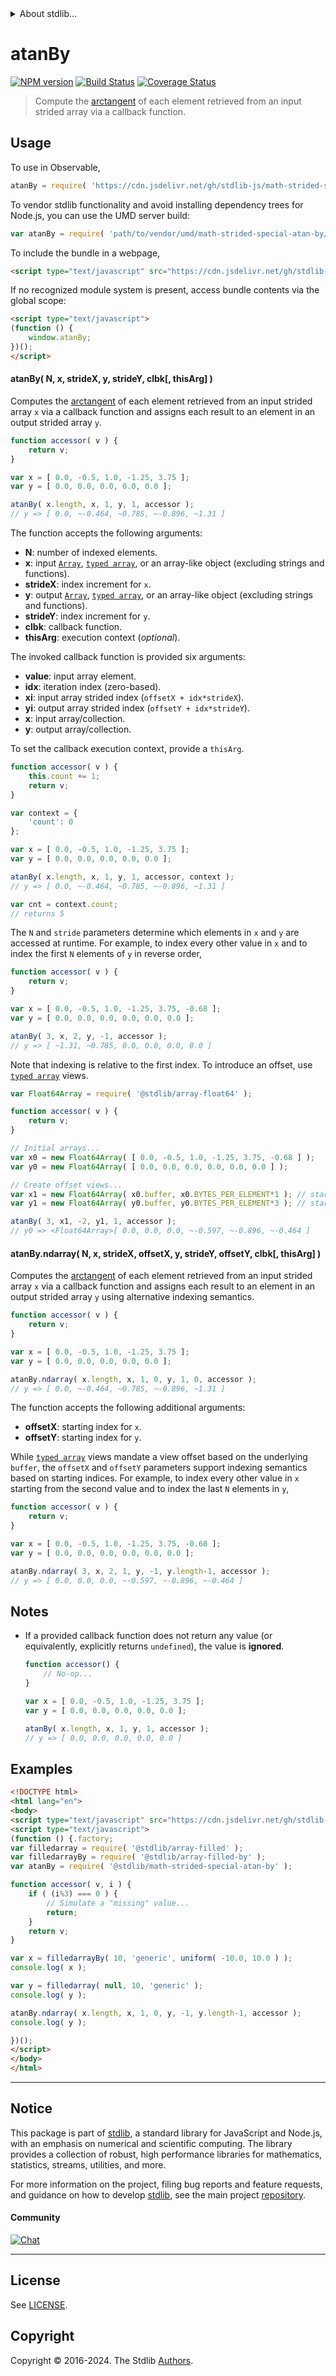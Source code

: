 <!--

@license Apache-2.0

Copyright (c) 2021 The Stdlib Authors.

Licensed under the Apache License, Version 2.0 (the "License");
you may not use this file except in compliance with the License.
You may obtain a copy of the License at

   http://www.apache.org/licenses/LICENSE-2.0

Unless required by applicable law or agreed to in writing, software
distributed under the License is distributed on an "AS IS" BASIS,
WITHOUT WARRANTIES OR CONDITIONS OF ANY KIND, either express or implied.
See the License for the specific language governing permissions and
limitations under the License.

-->

<!-- lint disable maximum-heading-length -->


<details>
  <summary>
    About stdlib...
  </summary>
  <p>We believe in a future in which the web is a preferred environment for numerical computation. To help realize this future, we've built stdlib. stdlib is a standard library, with an emphasis on numerical and scientific computation, written in JavaScript (and C) for execution in browsers and in Node.js.</p>
  <p>The library is fully decomposable, being architected in such a way that you can swap out and mix and match APIs and functionality to cater to your exact preferences and use cases.</p>
  <p>When you use stdlib, you can be absolutely certain that you are using the most thorough, rigorous, well-written, studied, documented, tested, measured, and high-quality code out there.</p>
  <p>To join us in bringing numerical computing to the web, get started by checking us out on <a href="https://github.com/stdlib-js/stdlib">GitHub</a>, and please consider <a href="https://opencollective.com/stdlib">financially supporting stdlib</a>. We greatly appreciate your continued support!</p>
</details>

# atanBy

[![NPM version][npm-image]][npm-url] [![Build Status][test-image]][test-url] [![Coverage Status][coverage-image]][coverage-url] <!-- [![dependencies][dependencies-image]][dependencies-url] -->

> Compute the [arctangent][@stdlib/math/base/special/atan] of each element retrieved from an input strided array via a callback function.

<section class="intro">

</section>

<!-- /.intro -->



<section class="usage">

## Usage

To use in Observable,

```javascript
atanBy = require( 'https://cdn.jsdelivr.net/gh/stdlib-js/math-strided-special-atan-by@v0.2.2-umd/browser.js' )
```

To vendor stdlib functionality and avoid installing dependency trees for Node.js, you can use the UMD server build:

```javascript
var atanBy = require( 'path/to/vendor/umd/math-strided-special-atan-by/index.js' )
```

To include the bundle in a webpage,

```html
<script type="text/javascript" src="https://cdn.jsdelivr.net/gh/stdlib-js/math-strided-special-atan-by@v0.2.2-umd/browser.js"></script>
```

If no recognized module system is present, access bundle contents via the global scope:

```html
<script type="text/javascript">
(function () {
    window.atanBy;
})();
</script>
```

#### atanBy( N, x, strideX, y, strideY, clbk\[, thisArg] )

Computes the [arctangent][@stdlib/math/base/special/atan] of each element retrieved from an input strided array `x` via a callback function and assigns each result to an element in an output strided array `y`.

```javascript
function accessor( v ) {
    return v;
}

var x = [ 0.0, -0.5, 1.0, -1.25, 3.75 ];
var y = [ 0.0, 0.0, 0.0, 0.0, 0.0 ];

atanBy( x.length, x, 1, y, 1, accessor );
// y => [ 0.0, ~-0.464, ~0.785, ~-0.896, ~1.31 ]
```

The function accepts the following arguments:

-   **N**: number of indexed elements.
-   **x**: input [`Array`][mdn-array], [`typed array`][mdn-typed-array], or an array-like object (excluding strings and functions).
-   **strideX**: index increment for `x`.
-   **y**: output [`Array`][mdn-array], [`typed array`][mdn-typed-array], or an array-like object (excluding strings and functions).
-   **strideY**: index increment for `y`.
-   **clbk**: callback function.
-   **thisArg**: execution context (_optional_).

The invoked callback function is provided six arguments:

-   **value**: input array element.
-   **idx**: iteration index (zero-based).
-   **xi**: input array strided index (`offsetX + idx*strideX`).
-   **yi**: output array strided index (`offsetY + idx*strideY`).
-   **x**: input array/collection.
-   **y**: output array/collection.

To set the callback execution context, provide a `thisArg`.

```javascript
function accessor( v ) {
    this.count += 1;
    return v;
}

var context = {
    'count': 0
};

var x = [ 0.0, -0.5, 1.0, -1.25, 3.75 ];
var y = [ 0.0, 0.0, 0.0, 0.0, 0.0 ];

atanBy( x.length, x, 1, y, 1, accessor, context );
// y => [ 0.0, ~-0.464, ~0.785, ~-0.896, ~1.31 ]

var cnt = context.count;
// returns 5
```

The `N` and `stride` parameters determine which elements in `x` and `y` are accessed at runtime. For example, to index every other value in `x` and to index the first `N` elements of `y` in reverse order,

```javascript
function accessor( v ) {
    return v;
}

var x = [ 0.0, -0.5, 1.0, -1.25, 3.75, -0.68 ];
var y = [ 0.0, 0.0, 0.0, 0.0, 0.0, 0.0 ];

atanBy( 3, x, 2, y, -1, accessor );
// y => [ ~1.31, ~0.785, 0.0, 0.0, 0.0, 0.0 ]
```

Note that indexing is relative to the first index. To introduce an offset, use [`typed array`][mdn-typed-array] views.

```javascript
var Float64Array = require( '@stdlib/array-float64' );

function accessor( v ) {
    return v;
}

// Initial arrays...
var x0 = new Float64Array( [ 0.0, -0.5, 1.0, -1.25, 3.75, -0.68 ] );
var y0 = new Float64Array( [ 0.0, 0.0, 0.0, 0.0, 0.0, 0.0 ] );

// Create offset views...
var x1 = new Float64Array( x0.buffer, x0.BYTES_PER_ELEMENT*1 ); // start at 2nd element
var y1 = new Float64Array( y0.buffer, y0.BYTES_PER_ELEMENT*3 ); // start at 4th element

atanBy( 3, x1, -2, y1, 1, accessor );
// y0 => <Float64Array>[ 0.0, 0.0, 0.0, ~-0.597, ~-0.896, ~-0.464 ]
```

#### atanBy.ndarray( N, x, strideX, offsetX, y, strideY, offsetY, clbk\[, thisArg] )

Computes the [arctangent][@stdlib/math/base/special/atan] of each element retrieved from an input strided array `x` via a callback function and assigns each result to an element in an output strided array `y` using alternative indexing semantics.

```javascript
function accessor( v ) {
    return v;
}

var x = [ 0.0, -0.5, 1.0, -1.25, 3.75 ];
var y = [ 0.0, 0.0, 0.0, 0.0, 0.0 ];

atanBy.ndarray( x.length, x, 1, 0, y, 1, 0, accessor );
// y => [ 0.0, ~-0.464, ~0.785, ~-0.896, ~1.31 ]
```

The function accepts the following additional arguments:

-   **offsetX**: starting index for `x`.
-   **offsetY**: starting index for `y`.

While [`typed array`][mdn-typed-array] views mandate a view offset based on the underlying `buffer`, the `offsetX` and `offsetY` parameters support indexing semantics based on starting indices. For example, to index every other value in `x` starting from the second value and to index the last `N` elements in `y`,

```javascript
function accessor( v ) {
    return v;
}

var x = [ 0.0, -0.5, 1.0, -1.25, 3.75, -0.68 ];
var y = [ 0.0, 0.0, 0.0, 0.0, 0.0, 0.0 ];

atanBy.ndarray( 3, x, 2, 1, y, -1, y.length-1, accessor );
// y => [ 0.0, 0.0, 0.0, ~-0.597, ~-0.896, ~-0.464 ]
```

</section>

<!-- /.usage -->

<section class="notes">

## Notes

-   If a provided callback function does not return any value (or equivalently, explicitly returns `undefined`), the value is **ignored**.

    ```javascript
    function accessor() {
        // No-op...
    }

    var x = [ 0.0, -0.5, 1.0, -1.25, 3.75 ];
    var y = [ 0.0, 0.0, 0.0, 0.0, 0.0 ];

    atanBy( x.length, x, 1, y, 1, accessor );
    // y => [ 0.0, 0.0, 0.0, 0.0, 0.0 ]
    ```

</section>

<!-- /.notes -->

<section class="examples">

## Examples

<!-- eslint no-undef: "error" -->

```html
<!DOCTYPE html>
<html lang="en">
<body>
<script type="text/javascript" src="https://cdn.jsdelivr.net/gh/stdlib-js/random-base-uniform@umd/browser.js"></script>
<script type="text/javascript">
(function () {.factory;
var filledarray = require( '@stdlib/array-filled' );
var filledarrayBy = require( '@stdlib/array-filled-by' );
var atanBy = require( '@stdlib/math-strided-special-atan-by' );

function accessor( v, i ) {
    if ( (i%3) === 0 ) {
        // Simulate a "missing" value...
        return;
    }
    return v;
}

var x = filledarrayBy( 10, 'generic', uniform( -10.0, 10.0 ) );
console.log( x );

var y = filledarray( null, 10, 'generic' );
console.log( y );

atanBy.ndarray( x.length, x, 1, 0, y, -1, y.length-1, accessor );
console.log( y );

})();
</script>
</body>
</html>
```

</section>

<!-- /.examples -->

<!-- Section for related `stdlib` packages. Do not manually edit this section, as it is automatically populated. -->

<section class="related">

</section>

<!-- /.related -->

<!-- Section for all links. Make sure to keep an empty line after the `section` element and another before the `/section` close. -->


<section class="main-repo" >

* * *

## Notice

This package is part of [stdlib][stdlib], a standard library for JavaScript and Node.js, with an emphasis on numerical and scientific computing. The library provides a collection of robust, high performance libraries for mathematics, statistics, streams, utilities, and more.

For more information on the project, filing bug reports and feature requests, and guidance on how to develop [stdlib][stdlib], see the main project [repository][stdlib].

#### Community

[![Chat][chat-image]][chat-url]

---

## License

See [LICENSE][stdlib-license].


## Copyright

Copyright &copy; 2016-2024. The Stdlib [Authors][stdlib-authors].

</section>

<!-- /.stdlib -->

<!-- Section for all links. Make sure to keep an empty line after the `section` element and another before the `/section` close. -->

<section class="links">

[npm-image]: http://img.shields.io/npm/v/@stdlib/math-strided-special-atan-by.svg
[npm-url]: https://npmjs.org/package/@stdlib/math-strided-special-atan-by

[test-image]: https://github.com/stdlib-js/math-strided-special-atan-by/actions/workflows/test.yml/badge.svg?branch=v0.2.2
[test-url]: https://github.com/stdlib-js/math-strided-special-atan-by/actions/workflows/test.yml?query=branch:v0.2.2

[coverage-image]: https://img.shields.io/codecov/c/github/stdlib-js/math-strided-special-atan-by/main.svg
[coverage-url]: https://codecov.io/github/stdlib-js/math-strided-special-atan-by?branch=main

<!--

[dependencies-image]: https://img.shields.io/david/stdlib-js/math-strided-special-atan-by.svg
[dependencies-url]: https://david-dm.org/stdlib-js/math-strided-special-atan-by/main

-->

[chat-image]: https://img.shields.io/gitter/room/stdlib-js/stdlib.svg
[chat-url]: https://app.gitter.im/#/room/#stdlib-js_stdlib:gitter.im

[stdlib]: https://github.com/stdlib-js/stdlib

[stdlib-authors]: https://github.com/stdlib-js/stdlib/graphs/contributors

[umd]: https://github.com/umdjs/umd
[es-module]: https://developer.mozilla.org/en-US/docs/Web/JavaScript/Guide/Modules

[deno-url]: https://github.com/stdlib-js/math-strided-special-atan-by/tree/deno
[deno-readme]: https://github.com/stdlib-js/math-strided-special-atan-by/blob/deno/README.md
[umd-url]: https://github.com/stdlib-js/math-strided-special-atan-by/tree/umd
[umd-readme]: https://github.com/stdlib-js/math-strided-special-atan-by/blob/umd/README.md
[esm-url]: https://github.com/stdlib-js/math-strided-special-atan-by/tree/esm
[esm-readme]: https://github.com/stdlib-js/math-strided-special-atan-by/blob/esm/README.md
[branches-url]: https://github.com/stdlib-js/math-strided-special-atan-by/blob/main/branches.md

[stdlib-license]: https://raw.githubusercontent.com/stdlib-js/math-strided-special-atan-by/main/LICENSE

[mdn-array]: https://developer.mozilla.org/en-US/docs/Web/JavaScript/Reference/Global_Objects/Array

[mdn-typed-array]: https://developer.mozilla.org/en-US/docs/Web/JavaScript/Reference/Global_Objects/TypedArray

[@stdlib/math/base/special/atan]: https://github.com/stdlib-js/math-base-special-atan/tree/umd

</section>

<!-- /.links -->
